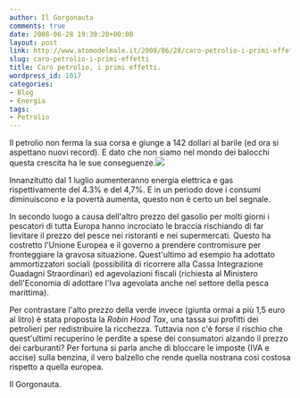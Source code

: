 ```yaml
---
author: Il Gorgonauta
comments: true
date: 2008-06-28 19:39:20+00:00
layout: post
link: http://www.atomodelmale.it/2008/06/28/caro-petrolio-i-primi-effetti/
slug: caro-petrolio-i-primi-effetti
title: Caro petrolio, i primi effetti.
wordpress_id: 1017
categories:
- Blog
- Energia
tags:
- Petrolio
---
```


Il petrolio non ferma la sua corsa e giunge a 142 dollari al barile (ed ora si aspettano nuovi record). E dato che non siamo nel mondo dei balocchi questa crescita ha le sue conseguenze.![](http://www.atomodelmale.it/wp-content/uploads/2008/10/gas-300x258.jpg)

Innanzitutto dal 1 luglio aumenteranno energia elettrica e gas rispettivamente del 4.3% e del 4,7%. E in un periodo dove i consumi diminuiscono e la povertà aumenta, questo non è certo un bel segnale.

In secondo luogo a causa dell'altro prezzo del gasolio per molti giorni i pescatori di tutta Europa hanno incrociato le braccia rischiando di far lievitare il prezzo del pesce nei ristoranti e nei supermercati. Questo ha costretto l'Unione Europea e il governo a prendere contromisure per fronteggiare la gravosa situazione. Quest'ultimo ad esempio ha adottato ammortizzatori sociali (possibilità di ricorrere alla Cassa Integrazione Guadagni Straordinari) ed agevolazioni fiscali (richiesta al Ministero dell'Economia di adottare l'Iva agevolata anche nel settore della pesca marittima).

<!-- more -->


Per contrastare l'alto prezzo della verde invece (giunta ormai a  più 1,5 euro al litro) è stata proposta la _Robin Hood Tax_, una tassa sui profitti dei petrolieri per redistribuire la ricchezza. Tuttavia non c'è forse il rischio che quest'ultimi recuperino le perdite a spese dei consumatori alzando il prezzo dei carburanti? Per fortuna si parla anche di bloccare le imposte (IVA e accise) sulla benzina, il vero balzello che rende quella nostrana così costosa rispetto a quella europea.

Il Gorgonauta.
